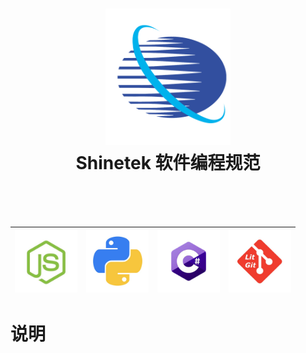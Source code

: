 <h1 align="center">
    <img src="./public/logo.png" alt="Standard - Shinetek Style Guide" width="200">
  <br>
  Shinetek 软件编程规范
  <br>
  <br>
</h1>
<br>
<!-- <div align="center">
  <a herf="./doc/standard-js.md" style="margin: 5px 20px">
    <img src="./public/js.jpg" alt="Standard - Shinetek Style Guide" height="100">
  </a>
  <a herf="./doc/standard-python.md" style="margin: 5px 20px">
    <img src="./public/python2.jpg" alt="Standard - Shinetek Style Guide" height="100">
  </a>
  <a herf="./doc/standard-csharp.md" style="margin: 5px 20px">
    <img src="./public/csharp.jpg" alt="Standard - Shinetek Style Guide" height="100">
  </a>
  <a herf="./doc/standard-git.md" style="margin: 5px 20px">
    <img src="./public/git2.jpg" alt="Standard - Shinetek Style Guide" height="100">
  </a>
</div> -->

<div align="center">

[<img src="./public/js.jpg" width=100>](./doc/standard-js.md) | [<img src="./public/pythont.jpg" width=100>](./doc/standard-python.md) | [<img src="./public/csharp.jpg" width=100>](./doc/standard-csharp.md) | [<img src="./public/git.jpg" width=100>](./doc/standard-git.md)
|----|----|----|----|

</div>

# 说明
